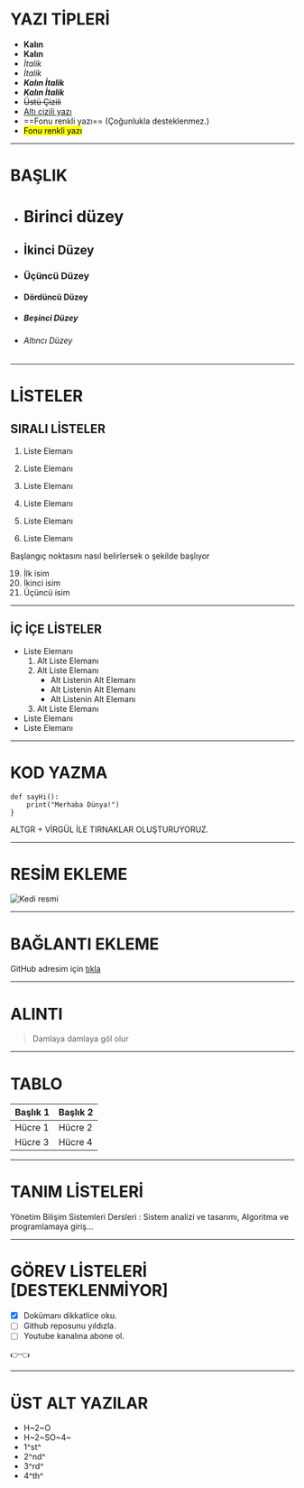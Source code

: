 # YAZI TİPLERİ

* **Kalın**
* __Kalın__
* _İtalik_
* *İtalik*
* ___Kalın İtalik___
* _**Kalın İtalik**_
* ~~Üstü Çizili~~
* <u>Altı çizili yazı</u>
* ==Fonu renkli yazı== (Çoğunlukla desteklenmez.)
* <mark>Fonu renkli yazı</mark>

----
# BAŞLIK
* # Birinci düzey
* ## İkinci Düzey
* ### Üçüncü Düzey
* #### Dördüncü Düzey
* ##### Beşinci Düzey
* ###### Altıncı Düzey
----
# LİSTELER
## SIRALI LİSTELER
1. Liste Elemanı
2. Liste Elemanı
3. Liste Elemanı

1. Liste Elemanı
1. Liste Elemanı
1. Liste Elemanı

Başlangıç noktasını nasıl belirlersek o şekilde başlıyor

19. İlk isim
4. İkinci isim
6. Üçüncü isim
---
## İÇ İÇE LİSTELER
* Liste Elemanı
    1. Alt Liste Elemanı
    1. Alt Liste Elemanı
        - Alt Listenin Alt Elemanı
        - Alt Listenin Alt Elemanı
        - Alt Listenin Alt Elemanı
    1. Alt Liste Elemanı   
* Liste Elemanı
* Liste Elemanı
---
# KOD YAZMA
```
def sayHi():
    print("Merhaba Dünya!")
}
```
ALTGR + VİRGÜL İLE TIRNAKLAR OLUŞTURUYORUZ.

---

# RESİM EKLEME

![Kedi resmi](https://images.app.goo.gl/cDdfwAtTKtZzZHEX8)

---
# BAĞLANTI EKLEME
GitHub adresim için [tıkla](https://github.com/ElifKoyuncu1)

---
# ALINTI

> Damlaya damlaya göl olur

---
# TABLO

| Başlık 1 | Başlık 2 |
| - | - |
| Hücre 1 | Hücre 2 |
| Hücre 3 | Hücre 4 |

---
# TANIM LİSTELERİ

Yönetim Bilişim Sistemleri Dersleri
: Sistem analizi ve tasarımı, Algoritma ve programlamaya giriş...

---
# GÖREV LİSTELERİ [DESTEKLENMİYOR]

- [X] Dokümanı dikkatlice oku.
- [ ] Github reposunu yıldızla.
- [ ] Youtube kanalına abone ol.

:point_right::point_left:

----

# ÜST ALT YAZILAR
* H~2~O
* H~2~SO~4~
* 1^st^
* 2^nd^
* 3^rd^
* 4^th^











